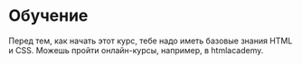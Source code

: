 # Обучение

Перед тем, как начать этот курс, тебе надо иметь базовые знания HTML и CSS. Можешь пройти онлайн-курсы, например, в htmlacademy.